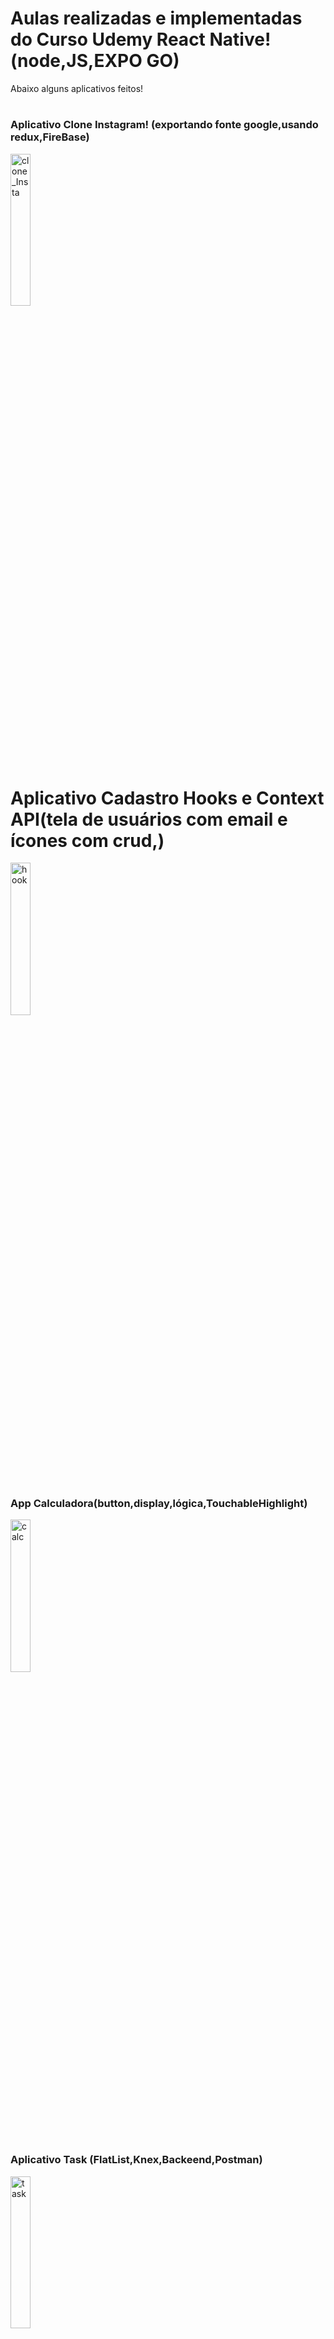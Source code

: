 # Aulas realizadas e implementadas do Curso Udemy React Native!(node,JS,EXPO GO)
Abaixo alguns aplicativos feitos!
#


 ### Aplicativo Clone Instagram! (exportando fonte google,usando redux,FireBase)
<img src="https://github.com/FelipeXavier99/React-Native/assets/127893679/a6b15392-06e7-4af2-ba0e-d485fcfdfd13" width="25%" height=auto alt="clone_Insta">


#
#

# Aplicativo Cadastro Hooks e Context API(tela de usuários com email e ícones com crud,)

<img src="https://github.com/FelipeXavier99/React-Native/assets/127893679/0452dea2-bc9b-47cb-b43e-f6ddf6013c58" width="25%" height=auto alt="hook">


#
#


### App Calculadora(button,display,lógica,TouchableHighlight)

<img src="https://github.com/FelipeXavier99/React-Native/assets/127893679/99bb451b-5d73-4926-b961-b1bec5c63361" width="25%" height=auto alt="calc">


#
#

### Aplicativo Task (FlatList,Knex,Backeend,Postman)
<img src="https://github.com/FelipeXavier99/React-Native/assets/127893679/6c2acc83-775c-4f06-8e5e-bb90141098ba" width="25%" height=auto alt="task">

#
#

### Aplicativo de navegação(rotas) (Drawers,Stack,handler,switch)
<img src="https://github.com/FelipeXavier99/React-Native/assets/127893679/3a6ced63-e3f6-47ff-a90b-8c0f847d2a28" width="25%" height=auto alt="navi">

#
#

### Um dos app dos minis projetos nativos(vector-icons,reduce,fill,Math.random)
<img src="https://github.com/FelipeXavier99/React-Native/assets/127893679/72386446-b415-41af-92bb-b06011f7eb96" width="25%" height=auto alt="mega">

#
#

### App jogo campo Minado(Alert,showLevelSelection,map,array,)
<img src="https://github.com/FelipeXavier99/React-Native/assets/127893679/3686d385-c41c-4b55-b96c-d8ee39eb4dad" width="25%" height=auto alt="minado">








